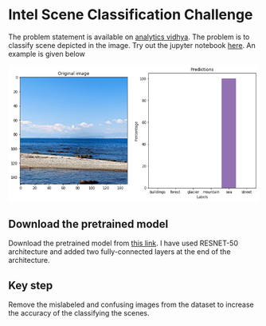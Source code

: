 # Intel Scene Classification Challenge

The problem statement is available on [analytics vidhya](https://datahack.analyticsvidhya.com/contest/practice-problem-intel-scene-classification-challe/). The problem is to classify scene depicted in the image. Try out the jupyter notebook [here](https://colab.research.google.com/github/puneet29/IntelSceneClassification/blob/master/IntelImageClassification.ipynb). An example is given below

![Example image](example.png)

## Download the pretrained model

Download the pretrained model from [this link](https://drive.google.com/open?id=1Q6e9wwovM0cACbiINI2crL9rgcbPtiSf). I have used RESNET-50 architecture and added two fully-connected layers at the end of the architecture.

## Key step

Remove the mislabeled and confusing images from the dataset to increase the accuracy of the classifying the scenes.
